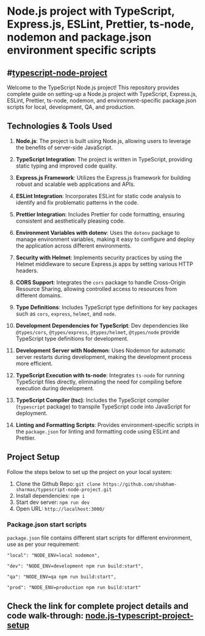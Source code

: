 # Node.js project with TypeScript, Express.js, ESLint, Prettier, ts-node, nodemon and package.json environment specific scripts

## #[typescript-node-project](https://shubhamsharmas.hashnode.dev/a-guide-on-setting-up-a-nodejs-project-with-typescript-expressjs-eslint-prettier-ts-node-nodemon-and-packagejson-environment-specific-scripts "https://shubhamsharmas.hashnode.dev/a-guide-on-setting-up-a-nodejs-project-with-typescript-expressjs-eslint-prettier-ts-node-nodemon-and-packagejson-environment-specific-scripts")

Welcome to the TypeScript Node.js project! This repository provides complete guide on setting-up a Node.js project with TypeScript, Express.js, ESLint, Prettier, ts-node, nodemon, and environment-specific package.json scripts for local, development, QA, and production.

## Technologies & Tools Used

1. **Node.js**: The project is built using Node.js, allowing users to leverage the benefits of server-side JavaScript.

2. **TypeScript Integration**: The project is written in TypeScript, providing static typing and improved code quality.

3. **Express.js Framework**: Utilizes the Express.js framework for building robust and scalable web applications and APIs.

4. **ESLint Integration**: Incorporates ESLint for static code analysis to identify and fix problematic patterns in the code.

5. **Prettier Integration**: Includes Prettier for code formatting, ensuring consistent and aesthetically pleasing code.

6. **Environment Variables with dotenv**: Uses the `dotenv` package to manage environment variables, making it easy to configure and deploy the application across different environments.

7. **Security with Helmet**: Implements security practices by using the Helmet middleware to secure Express.js apps by setting various HTTP headers.

8. **CORS Support**: Integrates the `cors` package to handle Cross-Origin Resource Sharing, allowing controlled access to resources from different domains.

9. **Type Definitions**: Includes TypeScript type definitions for key packages such as `cors`, `express`, `helmet`, and `node`.

10. **Development Dependencies for TypeScript**: Dev dependencies like `@types/cors`, `@types/express`, `@types/helmet`, `@types/node` provide TypeScript type definitions for development.

11. **Development Server with Nodemon**: Uses Nodemon for automatic server restarts during development, making the development process more efficient.

12. **TypeScript Execution with ts-node**: Integrates `ts-node` for running TypeScript files directly, eliminating the need for compiling before execution during development.

13. **TypeScript Compiler (tsc)**: Includes the TypeScript compiler (`typescript` package) to transpile TypeScript code into JavaScript for deployment.

14. **Linting and Formatting Scripts**: Provides environment-specific scripts in the `package.json` for linting and formatting code using ESLint and Prettier.

## Project Setup

Follow the steps below to set up the project on your local system:

1. Clone the Github Repo: `git clone https://github.com/shubham-sharmas/typescript-node-project.git`
2. Install dependencies: `npm i`
3. Start dev server: `npm run dev`
4. Open URL: `http://localhost:3000/`

### Package.json start scripts

`package.json` file contains different start scripts for different environment, use as per your requirement:

```
"local": "NODE_ENV=local nodemon",
```

```
"dev": "NODE_ENV=development npm run build:start",
```

```
"qa": "NODE_ENV=qa npm run build:start",
```

```
"prod": "NODE_ENV=production npm run build:start"
```

## Check the link for complete project details and code walk-through: [node.js-typescript-project-setup](https://shubhamsharmas.hashnode.dev/a-guide-on-setting-up-a-nodejs-project-with-typescript-expressjs-eslint-prettier-ts-node-nodemon-and-packagejson-environment-specific-scripts)
